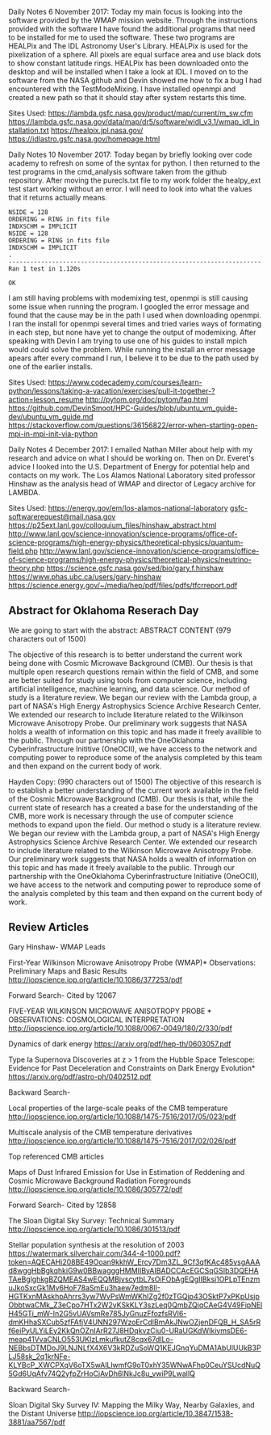 Daily Notes 6 November 2017:
Today my main focus is looking into the software provided by the WMAP mission
website. Through the instructions provided with the software I have found the
additional programs that need to be installed for me to used the software. These
two programs are HEALPix and The IDL Astronomy User's Library. HEALPix is used
for the pixelization of a sphere. All pixels are equal surface area and use black dots to
show constant latitude rings. HEALPix has been downloaded onto the desktop and
will be installed when I take a look at IDL. I moved on to the software from the NASA github
and Devin showed me how to fix a bug I had encountered with the TestModeMixing.
I have installed openmpi and created a new path so that it should stay after system
restarts this time.

Sites Used:
https://lambda.gsfc.nasa.gov/product/map/current/m_sw.cfm
https://lambda.gsfc.nasa.gov/data/map/dr5/software/widl_v3.1/wmap_idl_installation.txt
https://healpix.jpl.nasa.gov/
https://idlastro.gsfc.nasa.gov/homepage.html

Daily Notes 10 November 2017:
Today began by briefly looking over code academy to refresh on some of the syntax for
python. I then returned to the test programs in the cmd_analysis software taken from
the github repository. After moving the purecls.txt file to my work folder the healpy_ext test
start working without an error. I will need to look into what the values that it returns actually
means.
```
NSIDE = 128
ORDERING = RING in fits file
INDXSCHM = IMPLICIT
NSIDE = 128
ORDERING = RING in fits file
INDXSCHM = IMPLICIT
.
----------------------------------------------------------------------
Ran 1 test in 1.120s

OK
```
I am still having problems with modemixing test, openmpi is still causing some issue when
running the program. I googled the error message and found that the cause may be in the
path I used when downloading openmpi. I ran the install for openmpi several times and tried
varies ways of formating in each step, but none have yet to change the output of modemixing.
After speaking with Devin I am trying to use one of his guides to install mpich would
could solve the problem. While running the install an error message apears after every command
I run, I believe it to be due to the path used by one of the earlier installs.

Sites Used:
https://www.codecademy.com/courses/learn-python/lessons/taking-a-vacation/exercises/pull-it-together-?action=lesson_resume
http://pytom.org/doc/pytom/faq.html
https://github.com/DevinSmoot/HPC-Guides/blob/ubuntu_vm_guide-dev/ubuntu_vm_guide.md
https://stackoverflow.com/questions/36156822/error-when-starting-open-mpi-in-mpi-init-via-python

Daily Notes 4 December 2017:
I emailed Nathan Miller about help with my research and advice on what I should be
working on. Then on Dr. Everet's advice I looked into the U.S. Department of Energy
for potential help and contacts on my work. The Los Alamos National Laboratory
sited professor Hinshaw as the analysis head of WMAP and director of Legacy archive for
LAMBDA.

Sites Used:
https://energy.gov/em/los-alamos-national-laboratory
gsfc-softwarerequest@mail.nasa.gov
https://p25ext.lanl.gov/colloquium_files/hinshaw_abstract.html
http://www.lanl.gov/science-innovation/science-programs/office-of-science-programs/high-energy-physics/theoretical-physics/quantum-field.php
http://www.lanl.gov/science-innovation/science-programs/office-of-science-programs/high-energy-physics/theoretical-physics/neutrino-theory.php
https://science.gsfc.nasa.gov/sed/bio/gary.f.hinshaw
https://www.phas.ubc.ca/users/gary-hinshaw
https://science.energy.gov/~/media/hep/pdf/files/pdfs/tfcrreport.pdf



## Abstract for Oklahoma Reserach Day
We are going to start with the abstract:
ABSTRACT CONTENT (979 characters out of 1500)

The objective of this research is to better understand the current work being done with Cosmic Microwave Background (CMB).
Our thesis is that multiple open research questions remain within the field of CMB, and some are better suited for study using tools from computer science, including artificial intelligence, machine learning, and data science.
Our method of study is a literature review. We began our review with the Lambda group, a part of NASA's High Energy Astrophysics Science Archive Research Center. We extended our research to include literature related to the Wilkinson Microwave Anisotropy Probe. 
Our preliminary work suggests that NASA holds a wealth of information on this topic and has made it freely availible to the public. Through our partnership with the OneOklahoma Cyberinfrastructure Inititive (OneOCII), we have access to the network and computing power to reproduce some of the analysis completed by this team and then expand on the current body of work.

 
Hayden Copy: (990 characters out of 1500)
The objective of this research is to establish a better understanding of the current work available in the field of the Cosmic Microwave Background (CMB). Our thesis is that, while the current state of research has a created a base for the understanding of the CMB, more work is necessary through the use of computer science methods to expand upon the field. Our method o study is a literature review. We began our review with the Lambda group, a part of NASA's High Energy Astrophysics Science Archive Research Center. We extended our research to include literature related to the Wilkinson Microwave Anisotropy Probe. Our preliminary work suggests that NASA holds a wealth of information on this topic and has made it freely available to the public. Through our partnership with the OneOklahoma Cyberinfrastructure Initiative (OneOCII), we have access to the network and computing power to reproduce some of the analysis completed by this team and then expand on the current body of work.


## Review Articles
Gary Hinshaw- WMAP Leads

First-Year Wilkinson Microwave Anisotropy Probe (WMAP)* Observations: Preliminary Maps and Basic Results
http://iopscience.iop.org/article/10.1086/377253/pdf

Forward Search- Cited by 12067

FIVE-YEAR WILKINSON MICROWAVE ANISOTROPY PROBE * OBSERVATIONS: COSMOLOGICAL INTERPRETATION
http://iopscience.iop.org/article/10.1088/0067-0049/180/2/330/pdf

Dynamics of dark energy
https://arxiv.org/pdf/hep-th/0603057.pdf

Type Ia Supernova Discoveries at z > 1 from the Hubble Space Telescope: Evidence for Past Deceleration and Constraints on Dark Energy Evolution*
https://arxiv.org/pdf/astro-ph/0402512.pdf

Backward Search-

Local properties of the large-scale peaks of the CMB temperature
http://iopscience.iop.org/article/10.1088/1475-7516/2017/05/023/pdf

Multiscale analysis of the CMB temperature derivatives
http://iopscience.iop.org/article/10.1088/1475-7516/2017/02/026/pdf

Top referenced CMB articles

Maps of Dust Infrared Emission for Use in Estimation of Reddening and Cosmic Microwave Background Radiation Foregrounds
http://iopscience.iop.org/article/10.1086/305772/pdf

Forward Search- Cited by 12858

The Sloan Digital Sky Survey: Technical Summary
http://iopscience.iop.org/article/10.1086/301513/pdf

Stellar population synthesis at the resolution of 2003
https://watermark.silverchair.com/344-4-1000.pdf?token=AQECAHi208BE49Ooan9kkhW_Ercy7Dm3ZL_9Cf3qfKAc485ysgAAAd8wggHbBgkqhkiG9w0BBwagggHMMIIByAIBADCCAcEGCSqGSIb3DQEHATAeBglghkgBZQMEAS4wEQQMBjvscytbL7sOiFObAgEQgIIBksj1OPLpTEnzmuJkoSxcGk1Mv6HoF78aSmEu3haew7edm8lI-HGTKxnMAskhpAhrrs3yw7WvPsWmWKhIZg2f0zTGQjp43OSktP7xPKpUsjpObbtwaCMk_Z3eCpo7HTx2W2yKSkKLY3szLeq0QmbZQjqCAeG4V49FipNElH45GTi_mW-In2G5vUAVsmRe785JyGnuzFfozfsRVl6-dmKHhaSXCub5zfFAfjV4UNN297WzoErCdIBmAkJNwOZjenDFQB_H_SA5rRf6eiPyULYiLEy2KkQnOZnIArR27J8HDqkvzCiu0-URaUGKdWIkiymsDE6-meap41VvaCNLO553UKIzLmkufkutZ8cqx67dILo-NEBbsDTMDoJ9LNJNLfX4X6V3kRDZuSoWQ1KEJGnqYuDMA1AbUlUUkB3PLJ58sk_2q1krNFe-KLYBcP_XWCPXqV6oTX5wAlLlwmfG9oT0xhY35WNwAFhp0CeuYSUcdNuQ5Gd6UqAfv74Q2yfpZrHoCjAvDh6lNkJc8u_vwiP9LwalIQ

Backward Search-

Sloan Digital Sky Survey IV: Mapping the Milky Way, Nearby Galaxies, and the Distant Universe
http://iopscience.iop.org/article/10.3847/1538-3881/aa7567/pdf
